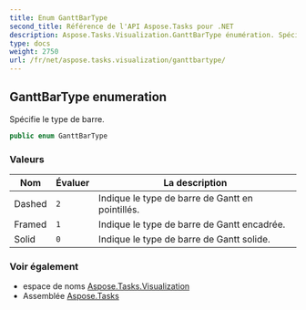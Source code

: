 ```yaml
---
title: Enum GanttBarType
second_title: Référence de l'API Aspose.Tasks pour .NET
description: Aspose.Tasks.Visualization.GanttBarType énumération. Spécifie le type de barre.
type: docs
weight: 2750
url: /fr/net/aspose.tasks.visualization/ganttbartype/
---
```

## GanttBarType enumeration

Spécifie le type de barre.

```csharp
public enum GanttBarType
```

### Valeurs

| Nom | Évaluer | La description |
| --- | --- | --- |
| Dashed | `2` | Indique le type de barre de Gantt en pointillés. |
| Framed | `1` | Indique le type de barre de Gantt encadrée. |
| Solid | `0` | Indique le type de barre de Gantt solide. |

### Voir également

* espace de noms [Aspose.Tasks.Visualization](../../aspose.tasks.visualization/)
* Assemblée [Aspose.Tasks](../../)


